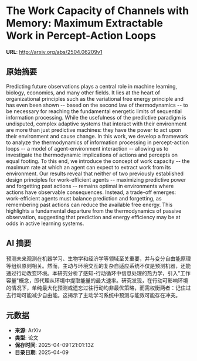 # The Work Capacity of Channels with Memory: Maximum Extractable Work in Percept-Action Loops

**URL**: http://arxiv.org/abs/2504.06209v1

## 原始摘要

Predicting future observations plays a central role in machine learning,
biology, economics, and many other fields. It lies at the heart of
organizational principles such as the variational free energy principle and has
even been shown -- based on the second law of thermodynamics -- to be necessary
for reaching the fundamental energetic limits of sequential information
processing. While the usefulness of the predictive paradigm is undisputed,
complex adaptive systems that interact with their environment are more than
just predictive machines: they have the power to act upon their environment and
cause change. In this work, we develop a framework to analyze the
thermodynamics of information processing in percept-action loops -- a model of
agent-environment interaction -- allowing us to investigate the thermodynamic
implications of actions and percepts on equal footing. To this end, we
introduce the concept of work capacity -- the maximum rate at which an agent
can expect to extract work from its environment. Our results reveal that
neither of two previously established design principles for work-efficient
agents -- maximizing predictive power and forgetting past actions -- remains
optimal in environments where actions have observable consequences. Instead, a
trade-off emerges: work-efficient agents must balance prediction and
forgetting, as remembering past actions can reduce the available free energy.
This highlights a fundamental departure from the thermodynamics of passive
observation, suggesting that prediction and energy efficiency may be at odds in
active learning systems.


## AI 摘要

预测未来观测在机器学习、生物学和经济学等领域至关重要，并与变分自由能原理等组织原则相关。然而，主动与环境交互的复杂自适应系统不仅是预测机器，还能通过行动改变环境。本研究分析了感知-行动循环中信息处理的热力学，引入"工作容量"概念，即代理从环境中提取能量的最大速率。研究发现，在行动可影响环境的情况下，单纯最大化预测或遗忘过往行动均非最优策略，而需权衡两者：记住过去行动可能减少自由能。这揭示了主动学习系统中预测与能效可能存在冲突。

## 元数据

- **来源**: ArXiv
- **类型**: 论文
- **保存时间**: 2025-04-09T21:01:13Z
- **目录日期**: 2025-04-09
